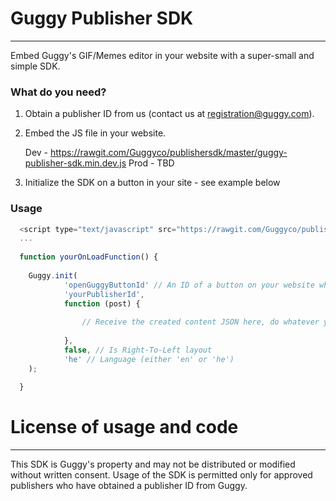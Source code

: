 # Guggy Publisher SDK
-------------------

Embed Guggy's GIF/Memes editor in your website with a super-small and simple SDK.

### What do you need?

1. Obtain a publisher ID from us (contact us at registration@guggy.com).
2. Embed the JS file in your website.
 
    Dev - https://rawgit.com/Guggyco/publishersdk/master/guggy-publisher-sdk.min.dev.js
    Prod - TBD

3. Initialize the SDK on a button in your site - see example below

### Usage

```js
  <script type="text/javascript" src="https://rawgit.com/Guggyco/publishersdk/master/guggy-publisher-sdk.min.dev.js"></script>
  ...
  
  function yourOnLoadFunction() {
  
    Guggy.init(
            'openGuggyButtonId' // An ID of a button on your website which will trigger Guggy to open,
            'yourPublisherId',
            function (post) {
  
                // Receive the created content JSON here, do whatever you'd like with it.
  
            },
            false, // Is Right-To-Left layout
            'he' // Language (either 'en' or 'he')
    );
  
  }

```


# License of usage and code
---------------------------
This SDK is Guggy's property and may not be distributed or modified without written consent.
Usage of the SDK is permitted only for approved publishers who have obtained a publisher ID from Guggy.

